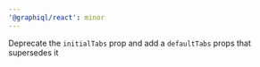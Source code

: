 ```yaml
---
'@graphiql/react': minor
---
```


Deprecate the `initialTabs` prop and add a `defaultTabs` props that supersedes
it
